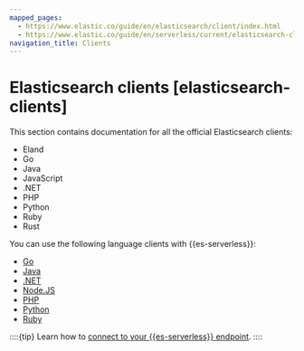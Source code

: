 ```yaml
---
mapped_pages:
  - https://www.elastic.co/guide/en/elasticsearch/client/index.html
  - https://www.elastic.co/guide/en/serverless/current/elasticsearch-clients.html
navigation_title: Clients
---
```


# Elasticsearch clients [elasticsearch-clients]

This section contains documentation for all the official Elasticsearch clients:

* Eland
* Go
* Java
* JavaScript
* .NET
* PHP
* Python
* Ruby
* Rust

You can use the following language clients with {{es-serverless}}:

* [Go](asciidocalypse://docs/go-elasticsearch/docs/reference/getting-started-serverless.md)
* [Java](asciidocalypse://docs/elasticsearch-java/docs/reference/getting-started-serverless.md)
* [.NET](asciidocalypse://docs/elasticsearch-net/docs/reference/getting-started.md)
* [Node.JS](asciidocalypse://docs/elasticsearch-js/docs/reference/getting-started.md)
* [PHP](asciidocalypse://docs/elasticsearch-php/docs/reference/getting-started.md)
* [Python](asciidocalypse://docs/elasticsearch-py/docs/reference/getting-started.md)
* [Ruby](asciidocalypse://docs/elasticsearch-ruby/docs/reference/getting-started.md)

::::{tip}
Learn how to [connect to your {{es-serverless}} endpoint](/solutions/search/serverless-elasticsearch-get-started.md).
::::